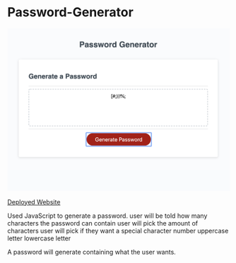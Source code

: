 # Password-Generator

![Photo of finished product](./assets/images/fin.png)

[Deployed Website](https://coughenour87.github.io/Password-Generator/)

Used JavaScript to generate a password.
    user will be told how many characters the password can contain
    user will pick the amount of characters
    user will pick if they want a
        special character
        number
        uppercase letter
        lowercase letter

A password will generate containing what the user wants.